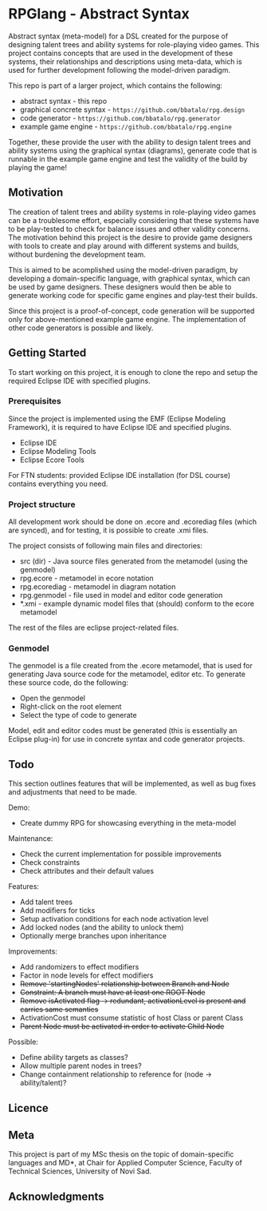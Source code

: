 # RPGlang - Abstract Syntax

Abstract syntax (meta-model) for a DSL created for the purpose of designing talent trees and ability systems for role-playing video games. This project contains concepts that are used in the development of these systems, their relationships and descriptions using meta-data, which is used for further development following the model-driven paradigm.

This repo is part of a larger project, which contains the following:

* abstract syntax - this repo
* graphical concrete syntax - `https://github.com/bbatalo/rpg.design`
* code generator - `https://github.com/bbatalo/rpg.generator`
* example game engine - `https://github.com/bbatalo/rpg.engine`

Together, these provide the user with the ability to design talent trees and ability systems using the graphical syntax (diagrams), generate code that is runnable in the example game engine and test the validity of the build by playing the game!

## Motivation

The creation of talent trees and ability systems in role-playing video games can be a troublesome effort, especially considering that these systems have to be play-tested to check for balance issues and other validity concerns. The motivation behind this project is the desire to provide game designers with tools to create and play around with different systems and builds, without burdening the development team.

This is aimed to be acomplished using the model-driven paradigm, by developing a domain-specific language, with graphical syntax, which can be used by game designers. These designers would then be able to generate working code for specific game engines and play-test their builds.

Since this project is a proof-of-concept, code generation will be supported only for above-mentioned example game engine. The implementation of other code generators is possible and likely.

## Getting Started

To start working on this project, it is enough to clone the repo and setup the required Eclipse IDE with specified plugins.

### Prerequisites

Since the project is implemented using the EMF (Eclipse Modeling Framework), it is required to have Eclipse IDE and specified plugins.

* Eclipse IDE
* Eclipse Modeling Tools
* Eclipse Ecore Tools

For FTN students: provided Eclipse IDE installation (for DSL course) contains everything you need.

### Project structure

All development work should be done on .ecore and .ecorediag files (which are synced), and for testing, it is possible to create .xmi files.

The project consists of following main files and directories:

* src (dir) - Java source files generated from the metamodel (using the genmodel)
* rpg.ecore - metamodel in ecore notation
* rpg.ecorediag - metamodel in diagram notation
* rpg.genmodel - file used in model and editor code generation
* *.xmi - example dynamic model files that (should) conform to the ecore metamodel

The rest of the files are eclipse project-related files.

### Genmodel

The genmodel is a file created from the .ecore metamodel, that is used for generating Java source code for the metamodel, editor etc. To generate these source code, do the following:

* Open the genmodel
* Right-click on the root element
* Select the type of code to generate

Model, edit and editor codes must be generated (this is essentially an Eclipse plug-in) for use in concrete syntax and code generator projects.

## Todo

This section outlines features that will be implemented, as well as bug fixes and adjustments that need to be made.

Demo:

* Create dummy RPG for showcasing everything in the meta-model

Maintenance:

* Check the current implementation for possible improvements
* Check constraints
* Check attributes and their default values

Features:

* Add talent trees
* Add modifiers for ticks
* Setup activation conditions for each node activation level
* Add locked nodes (and the ability to unlock them)
* Optionally merge branches upon inheritance

Improvements:

* Add randomizers to effect modifiers
* Factor in node levels for effect modifiers
* ~~Remove 'startingNodes' relationship between Branch and Node~~
* ~~Constraint: A branch must have at least one ROOT Node~~
* ~~Remove isActivated flag -> redundant, activationLevel is present and carries same semantics~~
* ActivationCost must consume statistic of host Class or parent Class
* ~~Parent Node must be activated in order to activate Child Node~~

Possible:

* Define ability targets as classes?
* Allow multiple parent nodes in trees?
* Change containment relationship to reference for (node -> ability/talent)?

## Licence

## Meta

This project is part of my MSc thesis on the topic of domain-specific languages and MD*,
at Chair for Applied Computer Science, Faculty of Technical Sciences, University of Novi Sad.

## Acknowledgments
